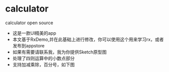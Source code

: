 # calculator
calculator open source
- 这是一款UI精美的app
- 本文基于RxDemo,并在此基础上进行修改，你可以使用这个用来学习rx，或者发布到appstore
- 如果有需要请联系我，我为你提供Sketch原型图
- 处理了四则运算中的小数点部分
- 支持加减乘除，百分号，如下图


